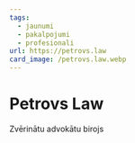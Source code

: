```yaml
---
tags:
  - jaunumi
  - pakalpojumi
  - profesionali
url: https://petrovs.law
card_image: /petrovs.law.webp
---
```


# Petrovs Law

Zvērinātu advokātu birojs
